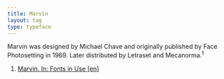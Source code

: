 ```yaml
---
title: Marvin
layout: tag
type: typeface
---
```

Marvin was designed by Michael Chave and originally published by Face Photosetting in 1969. Later distributed by Letraset and Mecanorma.<sup>1</sup>

<ol class="footnotes">
<li><a class="fn-link" href="https://fontsinuse.com/typefaces/10891/marvin-face">Marvin. In: Fonts in Use [en]</a></li>
</ol>
